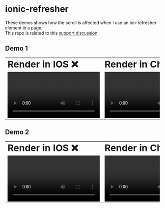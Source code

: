 # ionic-refresher

These demos shows how the scroll is affected when I use an ion-refresher element in a page. <br>
This repo is related to this [support discussion](https://github.com/ionic-team/ionic-framework/issues/24774#issuecomment-1043154885)

## Demo 1
<table border="0">
 <tr>
    <td><b style="font-size:30px">Render in IOS ❌</b></td>
    <td><b style="font-size:30px">Render in Chrome ✅</b></td>
 </tr>
 <tr>
   <td><video src="https://user-images.githubusercontent.com/11327909/153868293-7e15deb7-733b-4653-a4ce-f6c647a89349.mov"></video></td>
    <td><video src="https://user-images.githubusercontent.com/11327909/153868243-09c1664f-f733-4a9a-9645-dc8c9bdc9903.mov"></video></td>
 </tr>
</table>

## Demo 2
<table border="0">
 <tr>
    <td><b style="font-size:30px">Render in IOS ❌</b></td>
    <td><b style="font-size:30px">Render in Chrome ✅</b></td>
 </tr>
 <tr>
   <td><video src="https://user-images.githubusercontent.com/11327909/154034057-c86061ca-d883-4521-a1f8-11a3f1a87c14.mov"></video></td>
    <td><video src="https://user-images.githubusercontent.com/11327909/154034047-985211b1-4622-499b-8eba-3b7df2bb314a.mov"></video></td>
 </tr>
</table>
